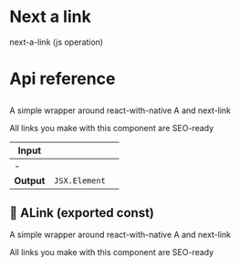 # Next a link

next-a-link (js operation)



# Api reference

## <ALink />

A simple wrapper around react-with-native A and next-link

All links you make with this component are SEO-ready


| Input      |    |    |
| ---------- | -- | -- |
| - | | |
| **Output** | `JSX.Element`   |    |



## 📄 ALink (exported const)

A simple wrapper around react-with-native A and next-link

All links you make with this component are SEO-ready

